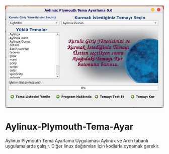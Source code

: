 ![Snapshot](https://github.com/oltulu/Aylinux-Plymouth-Tema-Ayar/blob/master/plymouth-tema.png)

# Aylinux-Plymouth-Tema-Ayar
Aylinux Plymouth Tema Ayarlama Uygulaması
Aylinux ve Arch tabanlı uygulamalarda çalışır.
Diğer linux dağıtımları için kodlarla oynamak gerekir.


